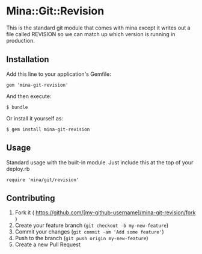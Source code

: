 # Mina::Git::Revision

This is the standard git module that comes with mina except it writes out a file called REVISION so we can match up which version is running in production.

## Installation

Add this line to your application's Gemfile:

    gem 'mina-git-revision'

And then execute:

    $ bundle

Or install it yourself as:

    $ gem install mina-git-revision

## Usage

Standard usage with the built-in module. Just include this at the top of your deploy.rb

```
require 'mina/git/revision'
```

## Contributing

1. Fork it ( https://github.com/[my-github-username]/mina-git-revision/fork )
2. Create your feature branch (`git checkout -b my-new-feature`)
3. Commit your changes (`git commit -am 'Add some feature'`)
4. Push to the branch (`git push origin my-new-feature`)
5. Create a new Pull Request
